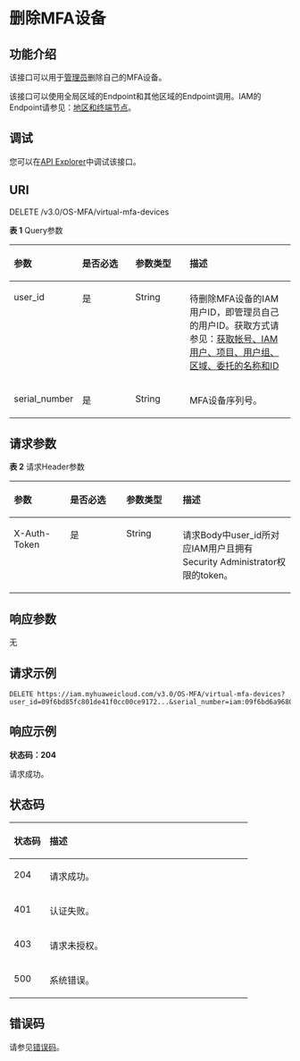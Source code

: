 # 删除MFA设备<a name="iam_08_0020"></a>

## 功能介绍<a name="section13815375453"></a>

该接口可以用于<u>[管理员](https://support.huaweicloud.com/usermanual-iam/iam_01_0001.html)</u><u></u>删除自己的MFA设备。

该接口可以使用全局区域的Endpoint和其他区域的Endpoint调用。IAM的Endpoint请参见：[地区和终端节点](https://developer.huaweicloud.com/endpoint?IAM)。

## 调试<a name="section210113711459"></a>

您可以在[API Explorer](https://apiexplorer.developer.huaweicloud.com/apiexplorer/doc?product=IAM&api=DeleteMfaDevice)中调试该接口。

## URI<a name="section61113734514"></a>

DELETE /v3.0/OS-MFA/virtual-mfa-devices

**表 1**  Query参数

<a name="table8115376457"></a>
<table><thead align="left"><tr id="row1457113714454"><th class="cellrowborder" valign="top" width="20%" id="mcps1.2.5.1.1"><p id="p35714371453"><a name="p35714371453"></a><a name="p35714371453"></a>参数</p>
</th>
<th class="cellrowborder" valign="top" width="20%" id="mcps1.2.5.1.2"><p id="p157193712456"><a name="p157193712456"></a><a name="p157193712456"></a>是否必选</p>
</th>
<th class="cellrowborder" valign="top" width="20%" id="mcps1.2.5.1.3"><p id="p1457173774515"><a name="p1457173774515"></a><a name="p1457173774515"></a>参数类型</p>
</th>
<th class="cellrowborder" valign="top" width="40%" id="mcps1.2.5.1.4"><p id="p157437184511"><a name="p157437184511"></a><a name="p157437184511"></a>描述</p>
</th>
</tr>
</thead>
<tbody><tr id="row8571337194510"><td class="cellrowborder" valign="top" width="20%" headers="mcps1.2.5.1.1 "><p id="p195715371454"><a name="p195715371454"></a><a name="p195715371454"></a>user_id</p>
</td>
<td class="cellrowborder" valign="top" width="20%" headers="mcps1.2.5.1.2 "><p id="p165793784515"><a name="p165793784515"></a><a name="p165793784515"></a>是</p>
</td>
<td class="cellrowborder" valign="top" width="20%" headers="mcps1.2.5.1.3 "><p id="p9578374455"><a name="p9578374455"></a><a name="p9578374455"></a>String</p>
</td>
<td class="cellrowborder" valign="top" width="40%" headers="mcps1.2.5.1.4 "><p id="p1057113794510"><a name="p1057113794510"></a><a name="p1057113794510"></a>待删除MFA设备的IAM用户ID，即管理员自己的用户ID。获取方式请参见：<a href="获取帐号-IAM用户-项目-用户组-区域-委托的名称和ID.md">获取帐号、IAM用户、项目、用户组、区域、委托的名称和ID</a></p>
</td>
</tr>
<tr id="row1757173715458"><td class="cellrowborder" valign="top" width="20%" headers="mcps1.2.5.1.1 "><p id="p15714371459"><a name="p15714371459"></a><a name="p15714371459"></a>serial_number</p>
</td>
<td class="cellrowborder" valign="top" width="20%" headers="mcps1.2.5.1.2 "><p id="p2571379452"><a name="p2571379452"></a><a name="p2571379452"></a>是</p>
</td>
<td class="cellrowborder" valign="top" width="20%" headers="mcps1.2.5.1.3 "><p id="p155711375458"><a name="p155711375458"></a><a name="p155711375458"></a>String</p>
</td>
<td class="cellrowborder" valign="top" width="40%" headers="mcps1.2.5.1.4 "><p id="p75716371452"><a name="p75716371452"></a><a name="p75716371452"></a>MFA设备序列号。</p>
</td>
</tr>
</tbody>
</table>

## 请求参数<a name="section151913704512"></a>

**表 2**  请求Header参数

<a name="table1219143713456"></a>
<table><thead align="left"><tr id="row185719375453"><th class="cellrowborder" valign="top" width="20%" id="mcps1.2.5.1.1"><p id="p1257837144514"><a name="p1257837144514"></a><a name="p1257837144514"></a>参数</p>
</th>
<th class="cellrowborder" valign="top" width="20%" id="mcps1.2.5.1.2"><p id="p10571637154512"><a name="p10571637154512"></a><a name="p10571637154512"></a>是否必选</p>
</th>
<th class="cellrowborder" valign="top" width="20%" id="mcps1.2.5.1.3"><p id="p17571637204519"><a name="p17571637204519"></a><a name="p17571637204519"></a>参数类型</p>
</th>
<th class="cellrowborder" valign="top" width="40%" id="mcps1.2.5.1.4"><p id="p165723715459"><a name="p165723715459"></a><a name="p165723715459"></a>描述</p>
</th>
</tr>
</thead>
<tbody><tr id="row1257837154516"><td class="cellrowborder" valign="top" width="20%" headers="mcps1.2.5.1.1 "><p id="p10579376455"><a name="p10579376455"></a><a name="p10579376455"></a>X-Auth-Token</p>
</td>
<td class="cellrowborder" valign="top" width="20%" headers="mcps1.2.5.1.2 "><p id="p2571137184511"><a name="p2571137184511"></a><a name="p2571137184511"></a>是</p>
</td>
<td class="cellrowborder" valign="top" width="20%" headers="mcps1.2.5.1.3 "><p id="p85783714514"><a name="p85783714514"></a><a name="p85783714514"></a>String</p>
</td>
<td class="cellrowborder" valign="top" width="40%" headers="mcps1.2.5.1.4 "><p id="p105783714519"><a name="p105783714519"></a><a name="p105783714519"></a>请求Body中user_id所对应IAM用户且拥有Security Administrator权限的token。</p>
</td>
</tr>
</tbody>
</table>

## 响应参数<a name="section2022123774519"></a>

无

## 请求示例<a name="section5221237124519"></a>

```
DELETE https://iam.myhuaweicloud.com/v3.0/OS-MFA/virtual-mfa-devices?user_id=09f6bd85fc801de41f0cc00ce9172...&serial_number=iam:09f6bd6a96801de40f01c00c85691...:mfa/{device_name}
```

## 响应示例<a name="section182311375454"></a>

**状态码：204**

请求成功。

## 状态码<a name="section1724337184510"></a>

<a name="table179395257320"></a>
<table><thead align="left"><tr id="row109795251437"><th class="cellrowborder" valign="top" width="15%" id="mcps1.1.3.1.1"><p id="p19979625432"><a name="p19979625432"></a><a name="p19979625432"></a>状态码</p>
</th>
<th class="cellrowborder" valign="top" width="85%" id="mcps1.1.3.1.2"><p id="p1397913251130"><a name="p1397913251130"></a><a name="p1397913251130"></a>描述</p>
</th>
</tr>
</thead>
<tbody><tr id="row697919251439"><td class="cellrowborder" valign="top" width="15%" headers="mcps1.1.3.1.1 "><p id="p29791257310"><a name="p29791257310"></a><a name="p29791257310"></a>204</p>
</td>
<td class="cellrowborder" valign="top" width="85%" headers="mcps1.1.3.1.2 "><p id="p097917255318"><a name="p097917255318"></a><a name="p097917255318"></a>请求成功。</p>
</td>
</tr>
<tr id="row145617152192"><td class="cellrowborder" valign="top" width="15%" headers="mcps1.1.3.1.1 "><p id="p10457715161911"><a name="p10457715161911"></a><a name="p10457715161911"></a>401</p>
</td>
<td class="cellrowborder" valign="top" width="85%" headers="mcps1.1.3.1.2 "><p id="p1260142361911"><a name="p1260142361911"></a><a name="p1260142361911"></a>认证失败。</p>
</td>
</tr>
<tr id="row897932520311"><td class="cellrowborder" valign="top" width="15%" headers="mcps1.1.3.1.1 "><p id="p159791253316"><a name="p159791253316"></a><a name="p159791253316"></a>403</p>
</td>
<td class="cellrowborder" valign="top" width="85%" headers="mcps1.1.3.1.2 "><p id="p14979122516316"><a name="p14979122516316"></a><a name="p14979122516316"></a>请求未授权。</p>
</td>
</tr>
<tr id="row597917251316"><td class="cellrowborder" valign="top" width="15%" headers="mcps1.1.3.1.1 "><p id="p897919256313"><a name="p897919256313"></a><a name="p897919256313"></a>500</p>
</td>
<td class="cellrowborder" valign="top" width="85%" headers="mcps1.1.3.1.2 "><p id="p179799251734"><a name="p179799251734"></a><a name="p179799251734"></a>系统错误。</p>
</td>
</tr>
</tbody>
</table>

## 错误码<a name="section132553710451"></a>

请参见[错误码](错误码.md)。

